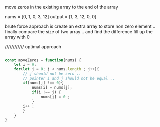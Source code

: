move zeros in the existing array to the end of the array 

nums = [0, 1, 0, 3, 12]
output = [1, 3, 12, 0, 0]


brute force approach is 
create an extra array to store non zero element .. finally 
compare the size of two array .. and find the difference
fill up the array with 0

////////////
optimal approach

```ts

const moveZeros = function(nums) {
    let i = 0;
    for(let j = 0; j < nums.length ; j++){
        // j should not be zero ..
        // pointer i and j should not be equal .. 
        if(nums[j] !== 0){
            nums[i] = nums[j];
            if(i !== j) {
                nums[j] = 0 ;
            }
        i++ ;
        }
    }
}

```